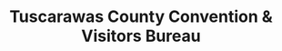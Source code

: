 ---
layout: repo
title: "Tuscarawas County Convention & Visitors Bureau"
id: 620
permalink: repos/620/
---